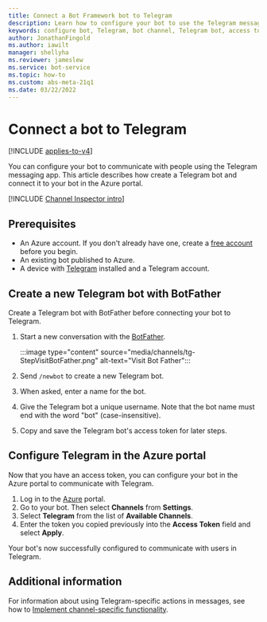 ```yaml
---
title: Connect a Bot Framework bot to Telegram
description: Learn how to configure your bot to use the Telegram messaging app to communicate with people.
keywords: configure bot, Telegram, bot channel, Telegram bot, access token
author: JonathanFingold
ms.author: iawilt
manager: shellyha
ms.reviewer: jameslew
ms.service: bot-service
ms.topic: how-to
ms.custom: abs-meta-21q1
ms.date: 03/22/2022
---
```


# Connect a bot to Telegram

[!INCLUDE [applies-to-v4](includes/applies-to-v4-current.md)]

You can configure your bot to communicate with people using the Telegram messaging app. This article describes how create a Telegram bot and connect it to your bot in the Azure portal.

[!INCLUDE [Channel Inspector intro](includes/snippet-channel-inspector.md)]

## Prerequisites

- An Azure account. If you don't already have one, create a [free account](https://azure.microsoft.com/free/?WT.mc_id=A261C142F) before you begin.
- An existing bot published to Azure.
- A device with [Telegram](https://telegram.org/) installed and a Telegram account.

## Create a new Telegram bot with BotFather

Create a Telegram bot with BotFather before connecting your bot to Telegram.

1. Start a new conversation with the [BotFather](https://telegram.me/botfather).

    :::image type="content" source="media/channels/tg-StepVisitBotFather.png" alt-text="Visit Bot Father":::

1. Send `/newbot` to create a new Telegram bot.
1. When asked, enter a name for the bot.
1. Give the Telegram bot a unique username. Note that the bot name must end with the word "bot" (case-insensitive).
1. Copy and save the Telegram bot's access token for later steps.

## Configure Telegram in the Azure portal

Now that you have an access token, you can configure your bot in the Azure portal to communicate with Telegram.

1. Log in to the [Azure](https://portal.azure.com) portal.
1. Go to your bot. Then select **Channels** from **Settings**.
1. Select **Telegram** from the list of **Available Channels**.
1. Enter the token you copied previously into the **Access Token** field and select **Apply**.

Your bot's now successfully configured to communicate with users in Telegram.

## Additional information

For information about using Telegram-specific actions in messages, see how to [Implement channel-specific functionality](v4sdk/bot-builder-channeldata.md).
